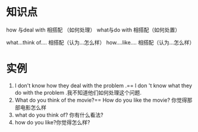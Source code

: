 
# 知识点
how 与deal with 相搭配 （如何处理）
what与do with 相搭配（如何处置）

what...think of.... 相搭配（认为...怎么样）
how....like.... 相搭配（认为...怎么样）

# 实例
1. l don't know how they deal with the problem .== l don 't know what they do with the problem .我不知道他们如何处理这个问题.
2. What do you think of the movie?== How do you like the movie? 你觉得那部电影怎么样
3. what do you think of? 你有什么看法?
4. how do you like?你觉得怎么样?